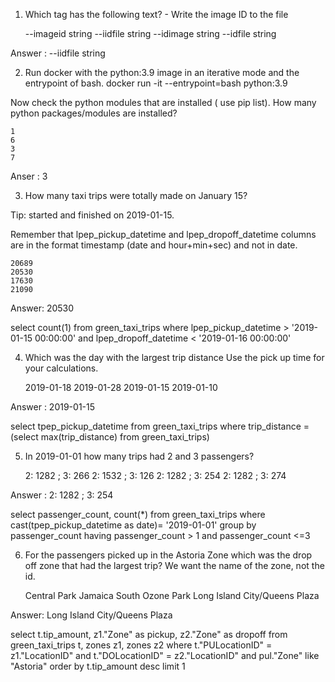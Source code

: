 

1. Which tag has the following text? - Write the image ID to the file

    --imageid string
    --iidfile string
    --idimage string
    --idfile string

Answer : --iidfile string


2. Run docker with the python:3.9 image in an iterative mode and the entrypoint of bash. docker run -it --entrypoint=bash python:3.9

Now check the python modules that are installed ( use pip list). How many python packages/modules are installed?

    1
    6
    3
    7


Anser : 3


3. How many taxi trips were totally made on January 15?

Tip: started and finished on 2019-01-15.

Remember that lpep_pickup_datetime and lpep_dropoff_datetime columns are in the format timestamp (date and hour+min+sec) and not in date.

    20689
    20530
    17630
    21090

Answer: 20530

select
    count(1)
from
    green_taxi_trips
where 
    lpep_pickup_datetime > '2019-01-15 00:00:00' 
    and
    lpep_dropoff_datetime < '2019-01-16 00:00:00'
	

4. Which was the day with the largest trip distance Use the pick up time for your calculations.

    2019-01-18
    2019-01-28
    2019-01-15
    2019-01-10

Answer : 2019-01-15

select
    tpep_pickup_datetime
from
    green_taxi_trips
where 
    trip_distance =
    (select max(trip_distance) from green_taxi_trips)
	
	
5. In 2019-01-01 how many trips had 2 and 3 passengers?

    2: 1282 ; 3: 266
    2: 1532 ; 3: 126
    2: 1282 ; 3: 254
    2: 1282 ; 3: 274

Answer : 2: 1282 ; 3: 254

select
    passenger_count, count(*)
from
    green_taxi_trips
where 
    cast(tpep_pickup_datetime as date)= '2019-01-01'
group by passenger_count
having passenger_count > 1 and passenger_count <=3


6. For the passengers picked up in the Astoria Zone which was the drop off zone that had the largest trip? We want the name of the zone, not the id.


    Central Park
    Jamaica
    South Ozone Park
    Long Island City/Queens Plaza

Answer: Long Island City/Queens Plaza

select
    t.tip_amount,
    z1."Zone" as pickup,
    z2."Zone" as dropoff
from
    green_taxi_trips t,
    zones z1,
    zones z2
where 
    t."PULocationID" = z1."LocationID"
    and
    t."DOLocationID" = z2."LocationID"
    and
    pul."Zone" like "Astoria"
order by
    t.tip_amount desc limit 1 


